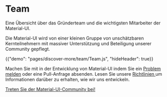 # Team

<p class="description">Eine Übersicht über das Gründerteam und die wichtigsten Mitarbeiter der Material-UI.</p>

Die Material-UI wird von einer kleinen Gruppe von unschätzbaren Kernteilnehmern mit massiver Unterstützung und Beteiligung unserer Community gepflegt.

{{"demo": "pages/discover-more/team/Team.js", "hideHeader": true}}

Machen Sie mit in der Entwicklung von Material-UI indem Sie ein [ Problem melden](https://github.com/mui-org/material-ui/issues/new) oder eine Pull-Anfrage absenden. Lesen Sie unsere [ Richtlinien ](https://github.com/mui-org/material-ui/blob/next/CONTRIBUTING.md) um Informationen darüber zu erhalten, wie wir uns entwickeln.

[Treten Sie der Material-UI-Community bei!](/discover-more/community/)